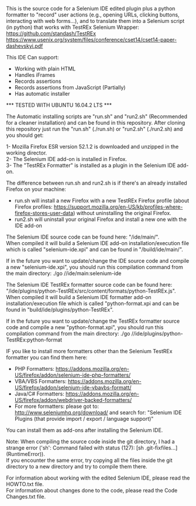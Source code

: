 This is the source code for a Selenium IDE edited plugin plus a python formatter to "record" user actions (e.g., opening URLs,
clicking buttons, interacting with web forms...), and to translate them into a Selenium script (in python) that works with TestREx Selenium Wrapper:
https://github.com/standash/TestREx
https://www.usenix.org/system/files/conference/cset14/cset14-paper-dashevskyi.pdf

This IDE Can support:

* Working with plain HTML
* Handles iFrames
* Records assertions
* Records assertions from JavaScript (Partially)
* Has automatic installer

*** TESTED WITH UBUNTU 16.04.2 LTS ***  

The Automatic installing scripts are "run.sh" and "run2.sh" (Recommended for a cleaner installation) and can be found in this repository.
After cloning this repository just run the "run.sh" (./run.sh) or "run2.sh" (./run2.sh) and you should get:

1- Mozilla Firefox ESR version 52.1.2 is downloaded and unzipped in the working director.  
2- The Selenium IDE add-on is installed in Firefox.  
3- The "TestREx Formatter" is installed as a plugin in the Selenium IDE add-on.

The difference between run.sh and run2.sh is if there's an already installed Firefox on your machine:

* run.sh will install a new Firefox with a new TestREx Firefox profile (about Firefox profiles: https://support.mozilla.org/en-US/kb/profiles-where-firefox-stores-user-data) without uninstalling the original Firefox.
* run2.sh will uninstall your original Firefox and install a new one with the IDE add-on

The Selenium IDE source code can be found here: "/ide/main/".   
When compiled it will build a Selenium IDE add-on installation/execution file which is called "selenium-ide.xpi" and can be found in "/build/ide/main/".

If in the future you want to update/change the IDE source code and compile a new "selenium-ide.xpi", you should run this compilation command from the main directory:
./go //ide/main:selenium-ide

The Selenium IDE TestREx formatter source code can be found here: "/ide/plugins/python-TestREx/src/content/formats/python-TestREx.js".   
When compiled it will build a Selenium IDE formatter add-on installation/execution file which is called "python-format.xpi and can be found in "build/ide/plugins/python-TestREx".

If in the future you want to update/change the TestREx formatter source code and compile a new "python-format.xpi", you should run this compilation command from the main directory:
./go //ide/plugins/python-TestREx:python-format

IF you like to install more formatters other than the Selenium TestREx formatter you can find them here:

* PHP Formatters: https://addons.mozilla.org/en-US/firefox/addon/selenium-ide-php-formatters/
* VBA/VBS Formatters: https://addons.mozilla.org/en-US/firefox/addon/selenium-ide-vbavbs-formatt/
* Java/C# Formatters: https://addons.mozilla.org/en-US/firefox/addon/webdriver-backed-formatters/
* For more formatters: please got to: http://www.seleniumhq.org/download/
and search for: "Selenium IDE Plugins (that provide import / export / language support)"

You can install them as add-ons after installing the Selenium IDE.

Note: When compiling the source code inside the git directory, I had a strange error ('sh': Command failed with status (127): [sh .git-fixfiles...] (RuntimeError)).  
If you encounter the same error, try copying all the files inside the git directory to a new directory and try to compile them there.

For information about working with the edited Selenium IDE, please read the HOWTO.txt file.  
For information about changes done to the code, please read the Code Changes.txt file.
